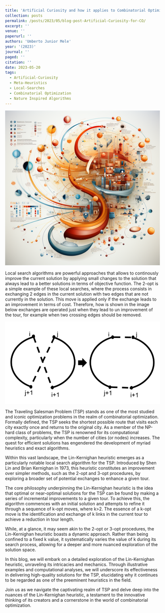 ```yaml
---
title: 'Artificial Curiosity and how it applies to Combinatorial Optimization'
collection: posts
permalink: /posts/2023/05/blog-post-Artificial-Curiosity-for-CO/
excerpt: ''
venue: ''
paperurl: ''
authors: 'Umberto Junior Mele'
year: '(2023)'
journal: ''
paged: ''
citation: ''
date: 2023-05-20
tags:
  - Artificial-Curiosity
  - Meta-Heuristics
  - Local-Searches
  - Combinatorial Optimization
  - Nature Inspired Algorithms
---
```


<div align="center">
    <img src="/images/localsearchAI.png" alt="AI local searching for better solutions">
</div>


Local search algorithms are powerful approaches that allows to continously improve the current solution by applying small changes to the solution that always lead to a better solutions in terms of objective function.
The 2-opt is a simple example of these local searches, where the process consists in exchanging 2 edges in the current solution with two edges that are not currently in the solution. This move is applied only if the exchange leads to an improvement in terms of cost.
Therefore, how is shown in the image below exchanges are operated just when they lead to un improvement of the tour, for example when two crossing edges should be removed.

<div align="center">
    <img src="/images/Two-Opt-operation.png" alt="2-opt move example">
</div>


The Traveling Salesman Problem (TSP) stands as one of the most studied and iconic optimization problems in the realm of combinatorial optimization. Formally defined, the TSP seeks the shortest possible route that visits each city exactly once and returns to the original city. As a member of the NP-hard class of problems, the TSP is renowned for its computational complexity, particularly when the number of cities (or nodes) increases. The quest for efficient solutions has engendered the development of myriad heuristics and exact algorithms.

Within this vast landscape, the Lin-Kernighan heuristic emerges as a particularly notable local search algorithm for the TSP. Introduced by Shen Lin and Brian Kernighan in 1973, this heuristic constitutes an improvement over simpler methods, such as the 2-opt and 3-opt procedures, by exploring a broader set of potential exchanges to enhance a given tour.

The core philosophy underpinning the Lin-Kernighan heuristic is the idea that optimal or near-optimal solutions for the TSP can be found by making a series of incremental improvements to a given tour. To achieve this, the algorithm commences with an initial solution and attempts to refine it through a sequence of k-opt moves, where k>2. The essence of a k-opt move is the identification and exchange of k links in the current tour to achieve a reduction in tour length.

While, at a glance, it may seem akin to the 2-opt or 3-opt procedures, the Lin-Kernighan heuristic boasts a dynamic approach. Rather than being confined to a fixed k value, it systematically varies the value of k during its search process, allowing for a deeper and more nuanced exploration of the solution space.

In this blog, we will embark on a detailed exploration of the Lin-Kernighan heuristic, unraveling its intricacies and mechanics. Through illustrative examples and computational analyses, we will underscore its effectiveness in delivering high-quality solutions for the TSP, elucidating why it continues to be regarded as one of the preeminent heuristics in the field.

Join us as we navigate the captivating realm of TSP and delve deep into the nuances of the Lin-Kernighan heuristic, a testament to the innovative thinking of its creators and a cornerstone in the world of combinatorial optimization.

